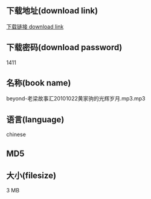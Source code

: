 ## 下载地址(download link)
[下载链接 download link](https://voluble-croquembouche-d321dc.netlify.app/?s=beyond-%E8%80%81%E6%A2%81%E6%95%85%E4%BA%8B%E6%B1%8720101022%E9%BB%84%E5%AE%B6%E9%A9%B9%E7%9A%84%E5%85%89%E8%BE%89%E5%B2%81%E6%9C%88.mp3)

## 下载密码(download password)
1411

## 名称(book name)
beyond-老梁故事汇20101022黄家驹的光辉岁月.mp3.mp3

## 语言(language)
chinese

## MD5


## 大小(filesize)
3 MB
